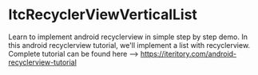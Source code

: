 # ItcRecyclerViewVerticalList
Learn to implement android recyclerview in simple step by step demo. In this android recyclerview tutorial, we'll implement a list with recyclerview. Complete tutorial can be found here --> https://iteritory.com/android-recyclerview-tutorial
